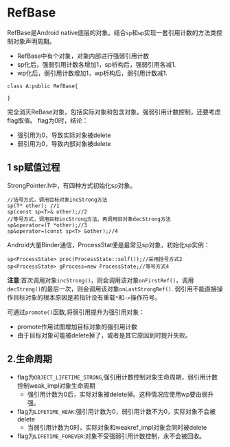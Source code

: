 # RefBase
RefBase是Android native底层的对象。结合`sp`和`wp`实现一套引用计数的方法类控制对象声明周期。

* RefBase中有个对象，对象内部进行强弱引用计数
* sp化后，强弱引用计数各增加1，sp析构后，强弱引用各减1.
* wp化后，弱引用计数增加1，wp析构后，弱引用计数减1.

```
class A:public RefBase{
    
}
```
完全消灭ReBase对象，包括实际对象和包含对象。强弱引用计数控制，还要考虑flag取值。
flag为0时，结论：

* 强引用为0，导致实际对象被delete
* 弱引用为0，导致内部对象被delete

## 1 sp赋值过程

StrongPointer.h中，有四种方式初始化sp对象。

```
//括号方式，调用目标对象incStrong方法
sp(T* other); //1
sp(const sp<T>& other);//2
//等号方式，调用目标incStrong方法，再调用旧对象decStrong方法
sp&operator=(T *other);//3
sp&operator=(const sp<T> &other);//4
```

Android大量Binder通信，ProcessStat便是最常见sp对象，初始化sp实例：

```
sp<ProcessState> proc(ProcessState::self());//采用括号方式2
sp<ProcessState> gProcess=new ProcessState;//等号方式4
```

**注意**:首次调用对象`incStrong()`，则会调用该对象`onFirstRef()`，调用`decStrong()`的最后一次，则会调用该对象`onLastStrongRef()`.
弱引用不能直接操作目标对象的根本原因是若指针没有重载`*`和`->`操作符号。

可通过`promote()`函数,将弱引用提升为强引用对象：

* promote作用试图增加目标对象的强引用计数
* 由于目标对象可能被delete掉了，或者是其它原因到时提升失败。

## 2.生命周期

* flag为`OBJECT_LIFETIME_STRONG`,强引用计数控制对象生命周期，弱引用计数控制weak_impl对象生命周期
    * 强引用计数为0后，实际对象被delete掉。这种情况应使用wp要由弱升强。
* flag为`LIFETIME_WEAK`:强引用计数为0，弱引用计数不为0，实际对象不会被delete
    * 当弱引用计数为0时，实际对象和weakref_impl对象会同时被delete
* flag为`LIFETIME_FOREVER`:对象不受强弱引用计数控制，永不会被回收。

